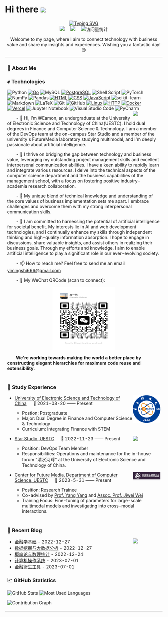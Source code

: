 <!-- 个人简介 -->
# Hi there <img src="https://media.giphy.com/media/hvRJCLFzcasrR4ia7z/giphy.gif" width="32px">


<div align="center">
  
  <!-- dynamic typing effect 动态打字效果 -->
  <div align="center">
    <a href="https://shiym.top">
      <img src="https://readme-typing-svg.demolab.com?font=Fira+Code&pause=1000&width=435&lines=println(%22Hello%2C%20World%22);Eamon 史一鸣&center=true&size=27" alt="Typing SVG" />
    </a>
  </div>

  <!-- profile logo 个人资料徽标 -->
  <div align="center">
    <a href="https://shiym.top"><img src="https://img.shields.io/badge/Website-博客-blue" /></a>&emsp;
    <a href="https://twitter.com/uestcshiym/"><img src="https://img.shields.io/badge/Twitter-推特-blue" /></a>&emsp;
    <!-- visitor statistics logo 访问量统计徽标 -->
    <img src="https://komarev.com/ghpvc/?username=SKDDJ&label=Views&color=0e75b6&style=flat" alt="访问量统计" />
  </div>
  

<table>
<tr><td>


<!-- About me 关于我 -->
### 🤺 About Me
### :fist: Technologies
![Python](https://img.shields.io/badge/Python-14354C?style=for-the-badge&logo=python&logoColor=white)
[![Go](https://shields.io/badge/go-007d9c?style=for-the-badge&logo=go&logoColor=ffffff)](https://go.dev/)
![MySQL](https://img.shields.io/badge/MySQL-00000F?style=for-the-badge&logo=mysql&logoColor=white)
[![PostgreSQL](https://shields.io/badge/postgresql-336791?style=for-the-badge&logo=postgresql&logoColor=ffffff)](https://www.postgresql.org/)
![Shell Script](https://img.shields.io/badge/shell_script-%23121011.svg?style=for-the-badge&logo=gnu-bash&logoColor=white)
![PyTorch](https://img.shields.io/badge/PyTorch-%23EE4C2C.svg?style=for-the-badge&logo=PyTorch&logoColor=white)
![NumPy](https://img.shields.io/badge/numpy-%23013243.svg?style=for-the-badge&logo=numpy&logoColor=white)
![Pandas](https://img.shields.io/badge/pandas-%23150458.svg?style=for-the-badge&logo=pandas&logoColor=white)
[![HTML](https://img.shields.io/badge/html-e34c26?style=for-the-badge&logo=html5&logoColor=ffffff)](https://developer.mozilla.org/en-US/docs/Web/HTML)
[![CSS](https://img.shields.io/badge/css-264de4?style=for-the-badge&logo=css3&logoColor=ffffff)](https://developer.mozilla.org/en-US/docs/Web/CSS)
[![JavaScript](https://img.shields.io/badge/javascript-f0db4f?style=for-the-badge&logo=javascript&logoColor=000000)](https://developer.mozilla.org/en-US/docs/Web/JavaScript)
![scikit-learn](https://img.shields.io/badge/scikit--learn-%23F7931E.svg?style=for-the-badge&logo=scikit-learn&logoColor=white)
![Markdown](https://img.shields.io/badge/Markdown-000000?style=for-the-badge&logo=markdown&logoColor=white)
![LaTeX](https://img.shields.io/badge/latex-%23008080.svg?style=for-the-badge&logo=latex&logoColor=white)
![Git](https://img.shields.io/badge/git-%23F05033.svg?style=for-the-badge&logo=git&logoColor=white)
![GitHub](https://img.shields.io/badge/github-%23121011.svg?style=for-the-badge&logo=github&logoColor=white)
[![Linux](https://shields.io/badge/linux-185886?style=for-the-badge&logo=linux&logoColor=ffffff)](https://www.linux.org/)
[![HTTP](https://shields.io/badge/http-000000?style=for-the-badge&logo=w3c&logoColor=ffffff)](https://developer.mozilla.org/en-US/docs/Web/HTTP)
[![Docker](https://shields.io/badge/docker-003f8c?style=for-the-badge&logo=docker&logoColor=ffffff)](https://www.docker.com/)
[![Vercel](https://shields.io/badge/vercel-000000?style=for-the-badge&logo=vercel&logoColor=ffffff)](https://vercel.com/)
![Jupyter Notebook](https://img.shields.io/badge/jupyter-%23FA0F00.svg?style=for-the-badge&logo=jupyter&logoColor=white)
![Visual Studio Code](https://img.shields.io/badge/Visual%20Studio%20Code-0078d7.svg?style=for-the-badge&logo=visual-studio-code&logoColor=white)
![PyCharm](https://img.shields.io/badge/pycharm-143?style=for-the-badge&logo=pycharm&logoColor=black&color=black&labelColor=green)
<img align="right" width="88" src="https://shiym.top/medias/avatar.png" />


<p>&emsp;&emsp;- 👋 Hi, I’m @Eamon, an undergraduate at the University of Electronic Science and Technology of China(UESTC). I hold dual degrees in Finance and Computer Science & Technology. I am a member of the DevOps team at the on-campus Star Studio and a member of the university's FutureMedia laboratory studying multimodal, and I'm deeply passionate about artificial intelligence.</p>

<p>&emsp;&emsp;- 👀 I thrive on bridging the gap between technology and business value, leveraging my outstanding project management skills and excellent interpersonal communication abilities. I have a keen ability to rapidly learn and integrate various resources. I delve into the technical aspects of the computer science department and the business capabilities of the management school, with a focus on fostering positive industry-academia research collaboration.</p>

<p>&emsp;&emsp;- 🌱 My unique blend of technical knowledge and understanding of the core values of business implementation sets me apart. I embrace challenges and overcome them with my strong interpersonal communication skills.</p>

<p>&emsp;&emsp;- 💞️ I am committed to harnessing the potential of artificial intelligence for societal benefit. My interests lie in AI and web development technologies, and I continually enhance my skills through independent thinking and high-quality information absorption. I hope to engage in discussions, share valuable insights, and assist others in realizing their business goals. Through my efforts and knowledge, I aim to enable artificial intelligence to play a significant role in our ever-evolving society.</p>

<p>&emsp;&emsp;- 📫 How to reach me? Feel free to send me an email <a href="mailto:yimingshi666@gmail.com">yimingshi666@gmail.com</a></p>

<p>&emsp;&emsp;- 📱 My WeChat QRCode (scan to connect):</p>
<p align="center">
  <img src="https://raw.githubusercontent.com/SKDDJ/picgoimgbed/main/202402121720081.jpeg" alt="WeChat QRCode" width="200" height="200">
</p>




<p><strong>&emsp;&emsp;We're working towards making the world a better place by constructing elegant hierarchies for maximum code reuse and extensibility.</strong></p>

</td></tr>

<tr>
<td>
  
### 🏢 Study Experience

<img align="right" width="88" src="https://raw.githubusercontent.com/SKDDJ/picgoimgbed/main/202310281910558.jpg" />

- [University of Electronic Science and Technology of China](https://www.uestc.edu.cn/) &emsp; 📌 2021-08-20 —— Present

  - Postion: Postgraduate
  -  Major: Dual Degree in Finance and Computer Science & Technology
  - Curriculum: Integrating Finance with STEM

<img align="right" width="88" src="https://avatars.githubusercontent.com/u/11435014" />

- [Star Studio, UESTC](https://github.com/StarStudio) &emsp; 📌 2022-11-23 —— Present

  - Position: DevOps Team Member
  - Responsibilities: Operations and maintenance for the in-house forum "清水河畔" at the University of Electronic Science and Technology of China.

<img align="right" width="88" src="https://raw.githubusercontent.com/SKDDJ/picgoimgbed/main/202311032058566.jpg" />

- [Center for Future Media, Department of Computer Science, UESTC](https://cfm.uestc.edu.cn/index) &emsp; 📌 2023-5-31 —— Present

  - Position: Research Trainee
  - Co-advised by [Prof. Yang Yang](https://cfm.uestc.edu.cn/~yangyang/) and [Assoc. Prof. Jiwei Wei](https://scholar.google.com/citations?user=2Jmbr6AAAAAJ&hl=zh-CN&oi=ao
  )
  - Training Focus: Fine-tuning of parameters for large-scale multimodal models and investigating into cross-modal interactions.
<tr><td>


<!-- 近期博客 -->
### 📃 Recent Blog
  
<img align="right" width="88" src="https://cdn.jsdelivr.net/gh/sun0225SUN/sun0225SUN/assets/images/astronaut.png" />

<!-- START_SECTION:blog -->
* <a href='https://shiym.top/article/a0d51f41' target='_blank'>金融学基础</a> - 2022-12-27
* <a href='https://shiym.top/article/5d312595' target='_blank'>数据挖掘与大数据分析</a> - 2022-12-27
* <a href='https://shiym.top/article/28d5cef4' target='_blank'>概率论与数理统计</a> - 2022-12-24
* <a href='https://shiym.top/article/dbeddcc1' target='_blank'>计算机操作系统</a> - 2023-07-01
* <a href='https://shiym.top/article/f1b79b2a' target='_blank'>金融衍生工具</a> - 2023-07-01
<!-- END_SECTION:blog -->

### 📈 GitHub Statistics

![GitHub Stats](https://github-readme-stats-eight-beige.vercel.app/api?username=SKDDJ&theme=github_dark&show_icons=true&count_private=true)
![Most Used Languages](https://github-readme-stats.vercel.app/api/top-langs/?username=SKDDJ&layout=compact&hide=html&theme=github_dark&langs_count=8)

![Contribution Graph](https://github-readme-activity-graph-ebon.vercel.app/graph?username=SKDDJ&theme=react-dark&color=58a6ff&line=58a6ff&radius=8)


</td></tr>

Welcome to my page, where I aim to connect technology with business value and share my insights and experiences. Wishing you a fantastic day! 😊



